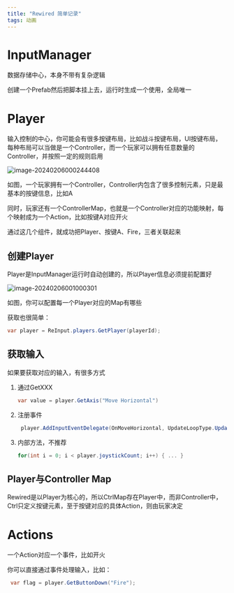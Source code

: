 ```yaml
---
title: "Rewired 简单记录"
tags: 动画  
---
```


# InputManager

数据存储中心，本身不带有复杂逻辑

创建一个Prefab然后把脚本挂上去，运行时生成一个使用，全局唯一

# Player

输入控制的中心，你可能会有很多按键布局，比如战斗按键布局，UI按键布局，每种布局可以当做是一个Controller，而一个玩家可以拥有任意数量的Controller，并按照一定的规则启用

![image-20240206000244408](https://cdn.jsdelivr.net/gh/Gasskin/CloudImg/img202402060002507.png)

如图，一个玩家拥有一个Controller，Controller内包含了很多控制元素，只是最基本的按键信息，比如A

同时，玩家还有一个ControllerMap，也就是一个Controller对应的功能映射，每个映射成为一个Action，比如按键A对应开火

通过这几个组件，就成功把Player、按键A、Fire，三者关联起来

## 创建Player

Player是InputManager运行时自动创建的，所以Player信息必须提前配置好

![image-20240206001000301](https://cdn.jsdelivr.net/gh/Gasskin/CloudImg/img202402060010371.png)

如图，你可以配置每一个Player对应的Map有哪些

获取也很简单：

```c#
var player = ReInput.players.GetPlayer(playerId);
```

## 获取输入

如果要获取对应的输入，有很多方式

1. 通过GetXXX

   ```c#
   var value = player.GetAxis("Move Horizontal")
   ```

2. 注册事件

   ```c#
    player.AddInputEventDelegate(OnMoveHorizontal, UpdateLoopType.Update, InputActionEventType.AxisActiveOrJustInactive, "Move Horizontal");
   ```

3. 内部方法，不推荐

   ```c#
   for(int i = 0; i < player.joystickCount; i++) { ... }
   ```

## Player与Controller Map

Rewired是以Player为核心的，所以CtrlMap存在Player中，而非Controller中，Ctrl只定义按键元素，至于按键对应的具体Action，则由玩家决定

# Actions

一个Action对应一个事件，比如开火

你可以直接通过事件处理输入，比如：

```c#
 var flag = player.GetButtonDown("Fire");
```














